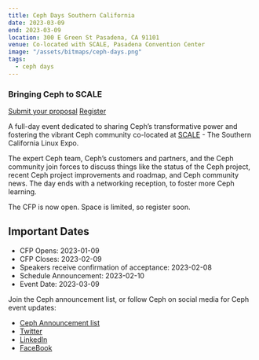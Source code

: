 ```yaml
---
title: Ceph Days Southern California
date: 2023-03-09
end: 2023-03-09
location: 300 E Green St Pasadena, CA 91101
venue: Co-located with SCALE, Pasadena Convention Center
image: "/assets/bitmaps/ceph-days.png"
tags:
  - ceph days
---
```


### Bringing Ceph to SCALE

<a class="button" href="https://survey.zohopublic.com/zs/3UBUpC">Submit your proposal</a>
<a class="button" href="https://register.socallinuxexpo.org/reg6/">Register</a>

A full-day event dedicated to sharing Ceph’s transformative power and fostering
the vibrant Ceph community co-located at <a
href="https://www.socallinuxexpo.org/scale/20x">SCALE</a> - The Southern
California Linux Expo.

The expert Ceph team, Ceph’s customers and partners, and the Ceph community
join forces to discuss things like the status of the Ceph project, recent Ceph
project improvements and roadmap, and Ceph community news. The day ends with
a networking reception, to foster more Ceph learning.

The CFP is now open. Space is limited, so register soon.

## Important Dates

- CFP Opens: 2023-01-09
- CFP Closes: 2023-02-09
- Speakers receive confirmation of acceptance: 2023-02-08
- Schedule Announcement: 2023-02-10
- Event Date: 2023-03-09

Join the Ceph announcement list, or follow Ceph on social media for Ceph event
updates:

- [Ceph Announcement list](https://lists.ceph.io/postorius/lists/ceph-announce.ceph.io/)
- [Twitter](https://twitter.com/ceph)
- [LinkedIn](https://www.linkedin.com/company/ceph/)
- [FaceBook](https://www.facebook.com/cephstorage/)
